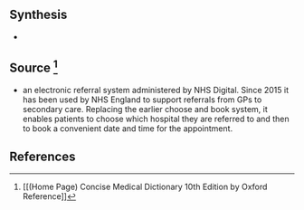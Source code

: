 ## Synthesis
- 
## Source [^1]
- an electronic referral system administered by NHS Digital. Since 2015 it has been used by NHS England to support referrals from GPs to secondary care. Replacing the earlier choose and book system, it enables patients to choose which hospital they are referred to and then to book a convenient date and time for the appointment.
## References

[^1]: [[(Home Page) Concise Medical Dictionary 10th Edition by Oxford Reference]]